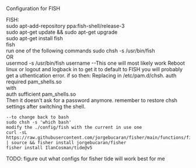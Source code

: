 Configuration for FISH

FISH:  
	sudo apt-add-repository ppa:fish-shell/release-3  
	sudo apt-get update && sudo apt-get upgrade  
	sudo apt-get install fish  
	fish  
run one of the following commands 
	sudo chsh -s /usr/bin/fish  
	OR  
	usermod -s /usr/bin/fish username --This one will most likely work
Reboot linux or logout and logback in to get it to default to FISH
you will probably get a uthentication error. if so then:
	Replacing in /etc/pam.d/chsh. 
		auth       required   pam_shells.so   
		with  
		auth       sufficient   pam_shells.so  
Then it doesn't ask for a password anymore.
remember to restore chsh settings after switching the shell.  

	--to change back to bash  
	sudo chsh -s 'which bash'  
	modify the ./config/fish with the current in use one  
	curl -sL https://raw.githubusercontent.com/jorgebucaran/fisher/main/functions/fisher.fish | source && fisher install jorgebucaran/fisher  
	fisher install IlanCosman/tide@v5  
TODO: figure out what configs for fisher tide will work best for me
